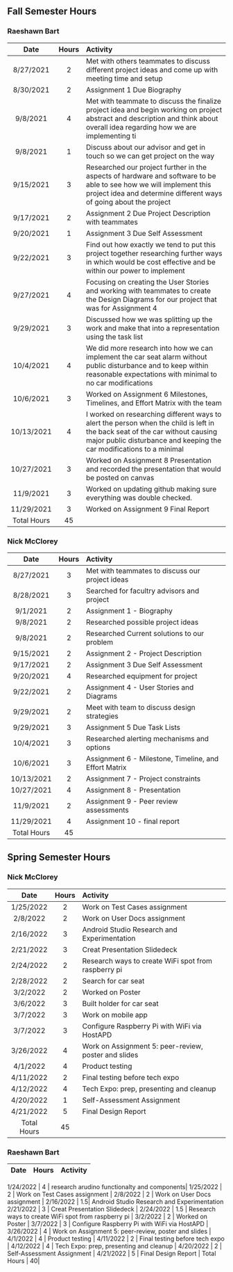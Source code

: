 ## Fall Semester Hours

### Raeshawn Bart
Date | Hours | Activity |
| :---: |  :---: | :--- |
8/27/2021 | 2 | Met with others teammates to discuss different project ideas and come up with meeting time and setup |
8/30/2021 |  2  | Assignment 1 Due Biography |
9/8/2021 | 4 | Met with teammate to discuss the finalize project idea and begin working on project abstract and description and think about overall idea regarding how we are implementing ti |
9/8/2021 | 1 |Discuss about our advisor and get in touch so we can get project on the way |
9/15/2021 | 3 | Researched our project further in the aspects of hardware and software to be able to see how we will implement this project idea and determine different ways of going about the project|
9/17/2021 | 2 | Assignment 2 Due Project Description with teammates |
9/20/2021 | 1 | Assignment 3 Due Self Assessment |
9/22/2021 | 3 | Find out how exactly we tend to put this project together researching further ways in which would be cost effective and be within our power to implement 
9/27/2021 | 4 | Focusing  on creating the User Stories and working with teammates to create the Design Diagrams for our project that was for Assignment 4 |
9/29/2021 | 3 | Discussed how we was splitting up the work and make that into a representation using the task list |
10/4/2021 | 4 | We did more research into how we can implement the car seat alarm without public disturbance and to keep within reasonable expectations with minimal to no car modifications  |
10/6/2021 | 3 | Worked on Assignment 6 Milestones, Timelines, and Effort Matrix with the team |
10/13/2021 | 4| I worked on researching different ways to alert the person when the child is left in the back seat of the car without causing major public disturbance and keeping the car modifications to a minimal  |
10/27/2021 | 3 | Worked on Assignment 8 Presentation and recorded the presentation  that would be posted on canvas|
11/9/2021 | 3 | Worked on updating github making sure everything was double checked.|
11/29/2021 | 3 | Worked on Assignment 9 Final Report |
Total Hours | 45 | 

### Nick McClorey
Date | Hours | Activity |
| :---: |  :---: | :--- |
8/27/2021 | 3 | Met with teammates to discuss our project ideas |
8/28/2021 | 3 | Searched for facultry advisors and project |
9/1/2021 | 2 | Assignment 1 - Biography |
9/8/2021 | 2 | Researched possible project ideas|
9/8/2021 | 2 | Researched Current solutions to our problem |
9/15/2021 | 2 | Assignment 2 - Project Description |
9/17/2021 | 2 | Assignment 3 Due Self Assessment |
9/20/2021 | 4 | Researched equipment for project|
9/22/2021 | 2 | Assignment 4 - User Stories and Diagrams|
9/29/2021 | 2 | Meet with team to discuss design strategies |
9/29/2021 | 3 | Assignment 5 Due Task Lists |
10/4/2021 | 3 | Researched alerting mechanisms and options|
10/6/2021 | 3 | Assignment 6 - Milestone, Timeline, and Effort Matrix |
10/13/2021 | 2 | Assignment 7 - Project constraints |
10/27/2021 | 4 | Assignment 8 - Presentation
11/9/2021 | 2 | Assignment 9 - Peer review assessments
11/29/2021 | 4 | Assignment 10 - final report |
Total Hours | 45 |

## Spring Semester Hours

### Nick McClorey
Date | Hours | Activity |
| :---: |  :---: | :--- |
1/25/2022 | 2 | Work on Test Cases assignment |
2/8/2022 | 2 | Work on User Docs assignment |
2/16/2022 | 3 | Android Studio Research and Experimentation
2/21/2022 | 3 | Creat Presentation Slidedeck |
2/24/2022 | 2 | Research ways to create WiFi spot from raspberry pi |
2/28/2022 | 2 | Search for car seat |
3/2/2022 | 2 | Worked on Poster |
3/6/2022 | 3 | Built holder for car seat |
3/7/2022 | 3 | Work on mobile app |
3/7/2022 | 3 | Configure Raspberry Pi with WiFi via HostAPD |
3/26/2022 | 4 | Work on Assignment 5: peer-review, poster and slides |
4/1/2022 | 4 | Product testing |
4/11/2022 | 2 | Final testing before tech expo |
4/12/2022 | 4 | Tech Expo: prep, presenting and cleanup |
4/20/2022 | 1 | Self-Assessment Assignment |
4/21/2022 | 5 | Final Design Report |
Total Hours | 45 |
### Raeshawn Bart

Date | Hours | Activity |
| :---: |  :---: | :--- |

1/24/2022 | 4 | research arudino functionalty and components|
1/25/2022 | 2 | Work on Test Cases assignment |
2/8/2022 | 2 | Work on User Docs assignment |
2/16/2022 | 1.5| Android Studio Research and Experimentation
2/21/2022 | 3 | Creat Presentation Slidedeck |
2/24/2022 | 1.5 | Research ways to create WiFi spot from raspberry pi |
3/2/2022 | 2 | Worked on Poster |
3/7/2022 | 3 | Configure Raspberry Pi with WiFi via HostAPD |
3/26/2022 | 4 | Work on Assignment 5: peer-review, poster and slides |
4/1/2022 | 4 | Product testing |
4/11/2022 | 2 | Final testing before tech expo |
4/12/2022 | 4 | Tech Expo: prep, presenting and cleanup |
4/20/2022 | 2 | Self-Assessment Assignment |
4/21/2022 | 5 | Final Design Report |
Total Hours | 40|
